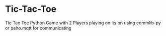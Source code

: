 # Tic-Tac-Toe
Tic Tac Toe Python Game with 2 Players playing on its on using commlib-py or paho.mqtt for communicating
